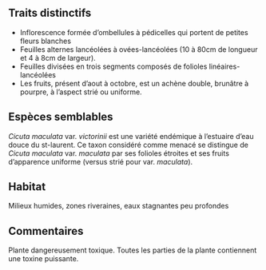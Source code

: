 
<!--




-->

## Traits distinctifs
- Inflorescence formée d’ombellules à pédicelles qui portent de petites fleurs blanches
- Feuilles alternes lancéolées à ovées-lancéolées (10 à 80cm de longueur et 4 à 8cm de largeur). 
- Feuilles divisées en trois segments composés de folioles linéaires-lancéolées
- Les fruits, présent d’aout à octobre, est un achène double, brunâtre à pourpre, à l’aspect strié ou uniforme. 

## Espèces semblables
_Cicuta maculata_ var. _victorinii_ est une variété endémique à l’estuaire d’eau douce du st-laurent. Ce taxon considéré comme menacé se distingue de _Cicuta maculata_ var. _maculata_ par ses folioles étroites et ses fruits d’apparence uniforme (versus strié pour var. _maculata_). 

## Habitat
Milieux humides, zones riveraines, eaux stagnantes peu profondes

## Commentaires
Plante dangereusement toxique. Toutes les parties de la plante contiennent une toxine puissante. 


